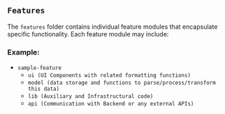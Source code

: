 ## `Features`

The `features` folder contains individual feature modules that encapsulate specific functionality. Each feature module may include:

### Example:
- `sample-feature`
  - `ui (UI Components with related formatting functions)`
  - `model (data storage and functions to parse/process/transform this data)`
  - `lib (Auxiliary and Infrastructural code)`
  - `api (Communication with Backend or any external APIs)`
